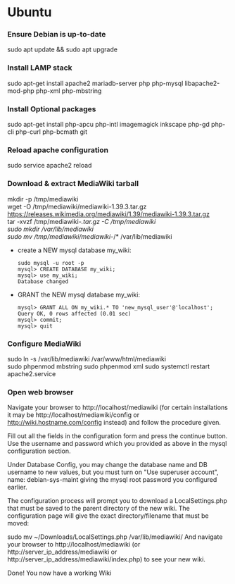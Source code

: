# Ubuntu 

### Ensure Debian is up-to-date  
sudo apt update && sudo apt upgrade  

### Install LAMP stack  
sudo apt-get install apache2 mariadb-server php php-mysql libapache2-mod-php php-xml php-mbstring  

### Install Optional packages  
sudo apt-get install php-apcu php-intl imagemagick inkscape php-gd php-cli php-curl php-bcmath git  

### Reload apache configuration  
sudo service apache2 reload  

### Download & extract MediaWiki tarball  
mkdir -p /tmp/mediawiki  
wget -O /tmp/mediawiki/mediawiki-1.39.3.tar.gz https://releases.wikimedia.org/mediawiki/1.39/mediawiki-1.39.3.tar.gz   
tar -xvzf /tmp/mediawiki-*.tar.gz -C /tmp/mediawiki  
sudo mkdir /var/lib/mediawiki  
sudo mv /tmp/mediawiki/mediawiki-*/* /var/lib/mediawiki  


 - create a NEW mysql database my_wiki:  
    ```
    sudo mysql -u root -p
    mysql> CREATE DATABASE my_wiki;
    mysql> use my_wiki;
    Database changed
    ```
 - GRANT the NEW mysql database my_wiki:
   ```
   mysql> GRANT ALL ON my_wiki.* TO 'new_mysql_user'@'localhost';
   Query OK, 0 rows affected (0.01 sec)
   mysql> commit;
   mysql> quit  
   ``` 

### Configure MediaWiki  
sudo ln -s /var/lib/mediawiki /var/www/html/mediawiki  
sudo phpenmod mbstring
sudo phpenmod xml
sudo systemctl restart apache2.service

### Open web browser  
Navigate your browser to http://localhost/mediawiki (for certain installations it may be http://localhost/mediawiki/config or http://wiki.hostname.com/config instead) and follow the procedure given.  

Fill out all the fields in the configuration form and press the continue button. Use the username and password which you provided as above in the mysql configuration section.  

Under Database Config, you may change the database name and DB username to new values, but you must turn on "Use superuser account", name:  debian-sys-maint giving the mysql root password you configured earlier.  

The configuration process will prompt you to download a LocalSettings.php that must be saved to the parent directory of the new wiki. The configuration page will give the exact directory/filename that must be moved:

sudo mv ~/Downloads/LocalSettings.php /var/lib/mediawiki/
And navigate your browser to http://localhost/mediawiki (or http://server_ip_address/mediawiki or http://server_ip_address/mediawiki/index.php) to see your new wiki.

Done! You now have a working Wiki





